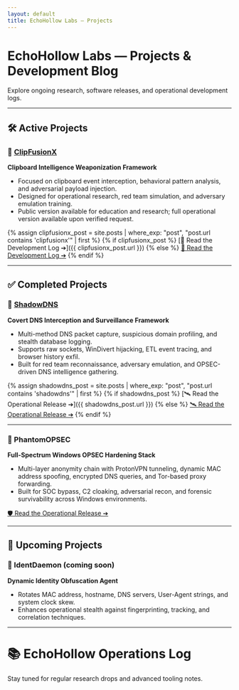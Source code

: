 ```yaml
---
layout: default
title: EchoHollow Labs — Projects
---
```


# EchoHollow Labs — Projects & Development Blog

Explore ongoing research, software releases, and operational development logs.

---

## 🛠️ Active Projects

### 🔗 [ClipFusionX](https://github.com/echohollow/ClipFusionX)

**Clipboard Intelligence Weaponization Framework**

- Focused on clipboard event interception, behavioral pattern analysis, and adversarial payload injection.
- Designed for operational research, red team simulation, and adversary emulation training.
- Public version available for education and research; full operational version available upon verified request.

{% assign clipfusionx_post = site.posts | where_exp: "post", "post.url contains 'clipfusionx'" | first %}
{% if clipfusionx_post %}
[📝 Read the Development Log ➔]({{ clipfusionx_post.url }})
{% else %}
[📝 Read the Development Log ➔](https://github.com/echohollow/echohollow.github.io/blob/main/_posts/2025-04-26-clipfusionx.md)
{% endif %}

---

## ✅ Completed Projects

### 🔗 [ShadowDNS](https://github.com/echohollow/ShadowDNS)

**Covert DNS Interception and Surveillance Framework**

- Multi-method DNS packet capture, suspicious domain profiling, and stealth database logging.
- Supports raw sockets, WinDivert hijacking, ETL event tracing, and browser history exfil.
- Built for red team reconnaissance, adversary emulation, and OPSEC-driven DNS intelligence gathering.

{% assign shadowdns_post = site.posts | where_exp: "post", "post.url contains 'shadowdns'" | first %}
{% if shadowdns_post %}
[🛰️ Read the Operational Release ➔]({{ shadowdns_post.url }})
{% else %}
[🛰️ Read the Operational Release ➔](https://github.com/echohollow/echohollow.github.io/blob/main/_posts/2025-04-28-shadowdns.md)
{% endif %}

---

### 🔗 PhantomOPSEC

**Full-Spectrum Windows OPSEC Hardening Stack**

- Multi-layer anonymity chain with ProtonVPN tunneling, dynamic MAC address spoofing, encrypted DNS queries, and Tor-based proxy forwarding.
- Built for SOC bypass, C2 cloaking, adversarial recon, and forensic survivability across Windows environments.

[🛡️ Read the Operational Release ➔](https://github.com/echohollow/echohollow.github.io/blob/main/_posts/2025-04-28-phantomopsec.md)

---

## 🚀 Upcoming Projects

### 🪪 IdentDaemon (coming soon)

**Dynamic Identity Obfuscation Agent**

- Rotates MAC address, hostname, DNS servers, User-Agent strings, and system clock skew.
- Enhances operational stealth against fingerprinting, tracking, and correlation techniques.

---

# 📚 EchoHollow Operations Log

Stay tuned for regular research drops and advanced tooling notes.
